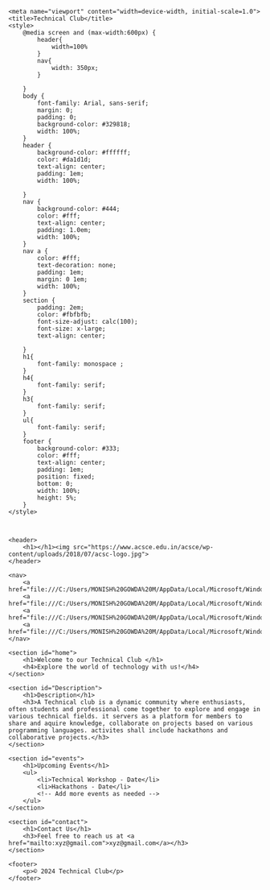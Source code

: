 <!DOCTYPE html>
<!-- saved from url=(0102)file:///C:/Users/MONISH%20GOWDA%20M/AppData/Local/Microsoft/Windows/INetCache/IE/R9B27VWL/tech[1].html -->
<html lang="en"><head><meta http-equiv="Content-Type" content="text/html; charset=UTF-8"></head><body><a> </a>


    
    <meta name="viewport" content="width=device-width, initial-scale=1.0">
    <title>Technical Club</title>
    <style>
        @media screen and (max-width:600px) {
            header{
                width=100%
            }
            nav{
                width: 350px;
            }
            
        }
        body {
            font-family: Arial, sans-serif;
            margin: 0;
            padding: 0;
            background-color: #329818;
            width: 100%;
        }
        header {
            background-color: #ffffff;
            color: #da1d1d;
            text-align: center;
            padding: 1em;
            width: 100%;
            
        }
        nav {
            background-color: #444;
            color: #fff;
            text-align: center;
            padding: 1.0em;
            width: 100%;
        }
        nav a {
            color: #fff;
            text-decoration: none;
            padding: 1em;
            margin: 0 1em;
            width: 100%;
        }
        section {
            padding: 2em;
            color: #fbfbfb;
            font-size-adjust: calc(100);
            font-size: x-large;
            text-align: center;
           
        }
        h1{
            font-family: monospace ;
        }
        h4{
            font-family: serif;
        }
        h3{
            font-family: serif;
        }
        ul{
            font-family: serif;
        }
        footer {
            background-color: #333;
            color: #fff;
            text-align: center;
            padding: 1em;
            position: fixed;
            bottom: 0;
            width: 100%;
            height: 5%;
        }
    </style>



    <header>
        <h1></h1><img src="https://www.acsce.edu.in/acsce/wp-content/uploads/2018/07/acsc-logo.jpg">
    </header>

    <nav>
        <a href="file:///C:/Users/MONISH%20GOWDA%20M/AppData/Local/Microsoft/Windows/INetCache/IE/R9B27VWL/tech[1].html#home">Home</a>
        <a href="file:///C:/Users/MONISH%20GOWDA%20M/AppData/Local/Microsoft/Windows/INetCache/IE/R9B27VWL/tech[1].html#Description">Description</a>
        <a href="file:///C:/Users/MONISH%20GOWDA%20M/AppData/Local/Microsoft/Windows/INetCache/IE/R9B27VWL/tech[1].html#events">Events</a>
        <a href="file:///C:/Users/MONISH%20GOWDA%20M/AppData/Local/Microsoft/Windows/INetCache/IE/R9B27VWL/tech[1].html#contact">Contact</a>
    </nav>

    <section id="home">
        <h1>Welcome to our Technical Club </h1>
        <h4>Explore the world of technology with us!</h4>
    </section>

    <section id="Description">
        <h1>Description</h1>
        <h3>A Technical club is a dynamic community where enthusiasts, often students and professional come together to explore and engage in various technical fields. it servers as a platform for members to share and aquire knowledge, collaborate on projects based on various programming languages. activites shall include hackathons and collaborative projects.</h3>
    </section>

    <section id="events">
        <h1>Upcoming Events</h1>
        <ul>
            <li>Technical Workshop - Date</li>
            <li>Hackathons - Date</li>
            <!-- Add more events as needed -->
        </ul>
    </section>

    <section id="contact">
        <h1>Contact Us</h1>
        <h3>Feel free to reach us at <a href="mailto:xyz@gmail.com">xyz@gmail.com</a></h3>
    </section>

    <footer>
        <p>© 2024 Technical Club</p>
    </footer>




</body></html>
